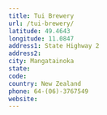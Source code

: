 ```yaml
---
title: Tui Brewery
url: /tui-brewery/
latitude: 49.4643
longitude: 11.0847
address1: State Highway 2
address2: 
city: Mangatainoka
state: 
code: 
country: New Zealand
phone: 64-(06)-3767549
website: 
---
```


